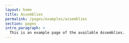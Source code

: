 ```yaml
---
layout: home
title: Assemblies
permalink: /pages/examples/assemblies
section: pages
intro_paragraph: >
  This is an example page of the available Assemblies.
---
```


